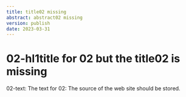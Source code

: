 ```yaml
---
title: title02 missing
abstract: abstract02 missing
version: publish
date: 2023-03-31
---
```


# 02-hl1title for 02 but the title02 is missing
02-text: The text for 02: The source of the web site should be stored.

 